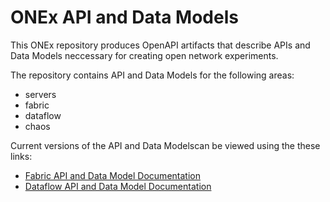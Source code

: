# ONEx API and Data Models
This ONEx repository produces OpenAPI artifacts that describe APIs and Data Models neccessary for creating open network experiments.

The repository contains API and Data Models for the following areas:
- servers
- fabric
- dataflow
- chaos

Current versions of the API and Data Modelscan be viewed using the these links:
- [Fabric API and Data Model Documentation](./docs/fabric_openapi.html)
- [Dataflow API and Data Model Documentation](./docs/dataflow_openapi.html)


